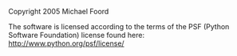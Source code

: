 Copyright 2005 Michael Foord

The software is licensed according to the terms of the PSF (Python Software Foundation) license found here: http://www.python.org/psf/license/